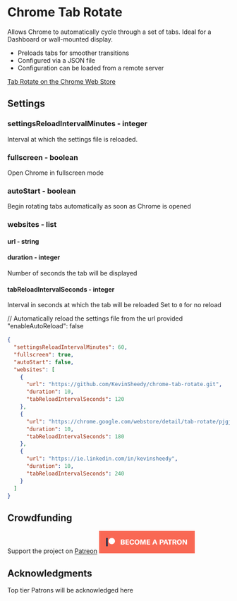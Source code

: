 # Chrome Tab Rotate

Allows Chrome to automatically cycle through a set of tabs. Ideal for a Dashboard or wall-mounted display.

- Preloads tabs for smoother transitions
- Configured via a JSON file
- Configuration can be loaded from a remote server

[Tab Rotate on the Chrome Web Store](https://chrome.google.com/webstore/detail/tab-rotate/pjgjpabbgnnoohijnillgbckikfkbjed)

## Settings

### settingsReloadIntervalMinutes - integer

Interval at which the settings file is reloaded.

### fullscreen - boolean

Open Chrome in fullscreen mode

### autoStart - boolean

Begin rotating tabs automatically as soon as Chrome is opened

### websites - list

#### url - string

#### duration - integer

Number of seconds the tab will be displayed

#### tabReloadIntervalSeconds - integer

Interval in seconds at which the tab will be reloaded
Set to `0` for no reload

// Automatically reload the settings file from the url provided
"enableAutoReload": false

```json
{
  "settingsReloadIntervalMinutes": 60,
  "fullscreen": true,
  "autoStart": false,
  "websites": [
    {
      "url": "https://github.com/KevinSheedy/chrome-tab-rotate.git",
      "duration": 10,
      "tabReloadIntervalSeconds": 120
    },
    {
      "url": "https://chrome.google.com/webstore/detail/tab-rotate/pjgjpabbgnnoohijnillgbckikfkbjed",
      "duration": 10,
      "tabReloadIntervalSeconds": 180
    },
    {
      "url": "https://ie.linkedin.com/in/kevinsheedy",
      "duration": 10,
      "tabReloadIntervalSeconds": 240
    }
  ]
}
```

## Crowdfunding

Support the project on [Patreon](https://www.patreon.com/kevdev)
<a href="https://www.patreon.com/bePatron?u=17314138"><img src="./app/img/become_a_patron_button@2x.png" height="51" width="217" style="width: 217px; height: 51px" title="Become a Patron!" alt="Flower"></a>

## Acknowledgments

Top tier Patrons will be acknowledged here
